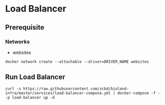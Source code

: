 # Load Balancer
## Prerequisite  

### Networks
- websites

```
docker network create --attachable --driver=DRIVER_NAME websites
```

## Run Load Balancer

```
curl -s https://raw.githubusercontent.com/scbd/bioland-infra/master/services/load-balancer-compose.yml | docker-compose -f - -p load-balancer up -d
```
